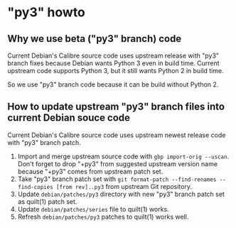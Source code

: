 # "py3" howto

## Why we use beta ("py3" branch) code

Current Debian's Calibre source code uses upstream release with "py3" branch
fixes because Debian wants Python 3 even in build time.
Current upstream code supports Python 3, but it still wants Python 2 in
build time.

So we use "py3" branch code because it can be build without Python 2.

## How to update upstream "py3" branch files into current Debian souce code

Current Debian's Calibre source code uses upstream newest release code with
"py3" branch patch.

1. Import and merge upstream source code with `gbp import-orig --uscan`.
   Don't forget to drop "+py3" from suggested upstream version name because
   "+py3" comes from upstream patch set.
2. Take "py3" branch patch set with `git format-patch --find-renames --find-copies [from rev]..py3`
   from upstream Git repository.
3. Update `debian/patches/py3` directory with new "py3" branch patch set as
   quilt(1) patch set.
4. Update `debian/patches/series` file to quilt(1) works.
5. Refresh `debian/patches/py3` patches to quilt(1) works well.
